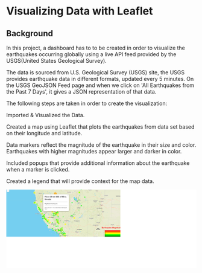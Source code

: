 # Visualizing Data with Leaflet

## Background

In this project, a dashboard has to to be created in order to visualize the earthquakes occurring globally using a live API feed provided by the USGS(United States Geological Survey).

The data is sourced from U.S. Geological Survey (USGS) site, the USGS provides earthquake data in different formats, updated every 5 minutes. On the USGS GeoJSON Feed page and when we click on 'All Earthquakes from the Past 7 Days', it gives a JSON representation of that data.

The following steps are taken in order to create the visualization:

   Imported & Visualized the Data.

   Created a map using Leaflet that plots the earthquakes from data set based on their longitude and latitude.

   Data markers reflect the magnitude of the earthquake in their size and color. Earthquakes with higher magnitudes appear larger and darker in color.
   
   Included popups that provide additional information about the earthquake when a marker is clicked.

   Created a legend that will provide context for the map data.
   
   ![eq](eq1.png)
